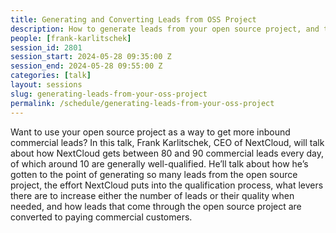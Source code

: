 ```yaml
---
title: Generating and Converting Leads from OSS Project
description: How to generate leads from your open source project, and turn those leads into customers
people: [frank-karlitschek]
session_id: 2801
session_start: 2024-05-28 09:35:00 Z
session_end: 2024-05-28 09:55:00 Z
categories: [talk]
layout: sessions
slug: generating-leads-from-your-oss-project
permalink: /schedule/generating-leads-from-your-oss-project
---
```

Want to use your open source project as a way to get more inbound commercial leads? In this talk, 
Frank Karlitschek, CEO of NextCloud, will talk about how NextCloud gets between 80 and 90 commercial 
leads every day, of which around 10 are generally well-qualified. He’ll talk about how he’s gotten 
to the point of generating so many leads from the open source project, the effort NextCloud puts into 
the qualification process, what levers there are to increase either the number of leads or their quality 
when needed, and how leads that come through the open source project are converted to paying commercial 
customers. 

